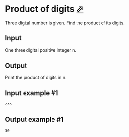 # Product of digits [⬀](https://www.e-olymp.com/en/contests/9630/problems/84465)
Three digital number is given. Find the product of its digits.

## Input
One three digital positive integer n.

## Output
Print the product of digits in n.

## Input example #1
```
235
```

## Output example #1
```
30
```

